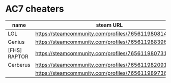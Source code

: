 # AC7 cheaters

| name | steam URL |
| ------ | ------ |
| LOL | https://steamcommunity.com/profiles/76561198081430238 |
| Genius | https://steamcommunity.com/profiles/76561198839646162 |
| [FHS] RAPTOR | https://steamcommunity.com/profiles/76561198073103373 |
| Cerberus | https://steamcommunity.com/profiles/76561198209173436 |
|  | https://steamcommunity.com/profiles/7656119897367932 |
